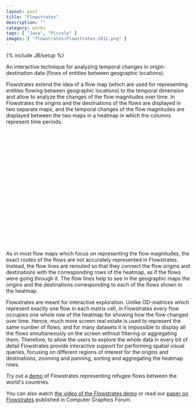 ```yaml
---
layout: post
title: "Flowstrates"
description: ""
category: works
tags: [ "Java", "Piccolo" ]
images: [ "flowstrates/Flowstrates-2012.png" ]
---
```

{% include JB/setup %}


An interactive technique for analyzing temporal changes in origin-destination data (flows of entities between geographic locations). 

Flowstrates extend the idea of a flow map (which are used for representing entities flowing between geographic locations) to the temporal dimension and allow to analyze the changes of the flow magnitudes over time. In Flowstrates the origins and the destinations of the flows are displayed in two separate maps, and the temporal changes of the flow magnitudes are displayed between the two maps in a heatmap in which the columns represent time periods.

<object width="560" height="315"><param name="movie" value="http://www.youtube.com/v/nij8OUyiaV0?version=3&amp;hl=en_US"></param><param name="allowFullScreen" value="true"></param><param name="allowscriptaccess" value="always"></param><embed src="http://www.youtube.com/v/nij8OUyiaV0?version=3&amp;hl=en_US" type="application/x-shockwave-flash" width="560" height="315" allowscriptaccess="always" allowfullscreen="true"></embed></object>

As in most flow maps which focus on representing the flow magnitudes, the exact routes of the flows are not accurately represented in Flowstrates. Instead, the flow lines are rerouted so that they connect the flow origins and destinations with the corresponding rows of the heatmap, as if the flows were going through it. The flow lines help to see in the geographic maps the origins and the destinations corresponding to each of the flows shown in the heatmap.

Flowstrates are meant for interactive exploration. Unlike OD-matrices which represent exactly one flow in each matrix cell, in Flowstrates every flow occupies one whole row of the heatmap for showing how the flow changed over time. Hence, much more screen real estate is used to represent the same number of flows, and for many datasets it is impossible to display all the flows simultaneously on the screen without filtering or aggregating them. Therefore, to allow the users to explore the whole data in every bit of detail Flowstrates provide interactive support for performing spatial visual queries, focusing on different regions of interest for the origins and destinations, zooming and panning, sorting and aggregating the heatmap rows.


Try out a [demo](http://jflowmap.googlecode.com/svn/trunk/JFlowMap/demo/demo-applets.html?refugees-flowstrates) of Flowstrates representing refugee flows between the world's countries.

You can also watch [the video of the Flowstrates demo](http://youtu.be/UQPN7o6A3Cg?hd=1) or read our [paper on Flowstrates](http://diuf.unifr.ch/people/boyandii/papers/flowstrates-eurovis11.pdf) published in Computer Graphics Forum.
